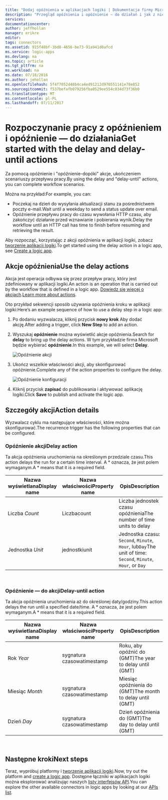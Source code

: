 ```yaml
---
title: "Dodaj opóźnienia w aplikacjach logiki | Dokumentacja firmy Microsoft"
description: "Przegląd opóźnienia i opóźnienie — do działań i jak z nich korzystać z aplikacji logiki platformy Azure."
services: 
documentationcenter: 
author: jeffhollan
manager: erikre
editor: 
tags: connectors
ms.assetid: 915f48bf-3bd8-4656-be73-91a941d0afcd
ms.service: logic-apps
ms.devlang: na
ms.topic: article
ms.tgt_pltfrm: na
ms.workload: na
ms.date: 07/18/2016
ms.author: jehollan
ms.openlocfilehash: 5f4f7052d48b4ca4ed91212d970551141e78e852
ms.sourcegitcommit: f537befafb079256fba0529ee554c034d73f36b0
ms.translationtype: MT
ms.contentlocale: pl-PL
ms.lasthandoff: 07/11/2017
---
```

# <a name="get-started-with-the-delay-and-delay-until-actions"></a><span data-ttu-id="a6a9f-103">Rozpoczynanie pracy z opóźnieniem i opóźnienie — do działania</span><span class="sxs-lookup"><span data-stu-id="a6a9f-103">Get started with the delay and delay-until actions</span></span>
<span data-ttu-id="a6a9f-104">Za pomocą opóźnienie i "opóźnienie-dopóki" akcje, ukończeniem scenariuszy przepływu pracy.</span><span class="sxs-lookup"><span data-stu-id="a6a9f-104">By using the delay and "delay-until" actions, you can complete workflow scenarios.</span></span>

<span data-ttu-id="a6a9f-105">Można na przykład:</span><span class="sxs-lookup"><span data-stu-id="a6a9f-105">For example, you can:</span></span>

* <span data-ttu-id="a6a9f-106">Poczekaj na dzień do wysyłania aktualizacji stanu za pośrednictwem poczty e-mail.</span><span class="sxs-lookup"><span data-stu-id="a6a9f-106">Wait until a weekday to send a status update over email.</span></span>
* <span data-ttu-id="a6a9f-107">Opóźnienie przepływu pracy do czasu wywołania HTTP czasu, aby zakończyć działanie przed wznawianie i pobierania wynik.</span><span class="sxs-lookup"><span data-stu-id="a6a9f-107">Delay the workflow until an HTTP call has time to finish before resuming and retrieving the result.</span></span>

<span data-ttu-id="a6a9f-108">Aby rozpocząć, korzystając z akcji opóźnienia w aplikacji logiki, zobacz [tworzenie aplikacji logiki](../logic-apps/logic-apps-create-a-logic-app.md).</span><span class="sxs-lookup"><span data-stu-id="a6a9f-108">To get started using the delay action in a logic app, see [Create a logic app](../logic-apps/logic-apps-create-a-logic-app.md).</span></span>

## <a name="use-the-delay-actions"></a><span data-ttu-id="a6a9f-109">Akcje opóźnienia</span><span class="sxs-lookup"><span data-stu-id="a6a9f-109">Use the delay actions</span></span>
<span data-ttu-id="a6a9f-110">Akcja jest operacja odbywa się przez przepływ pracy, który jest zdefiniowany w aplikacji logiki.</span><span class="sxs-lookup"><span data-stu-id="a6a9f-110">An action is an operation that is carried out by the workflow that is defined in a logic app.</span></span> <span data-ttu-id="a6a9f-111">[Dowiedz się więcej o akcjach](connectors-overview.md).</span><span class="sxs-lookup"><span data-stu-id="a6a9f-111">[Learn more about actions](connectors-overview.md).</span></span>

<span data-ttu-id="a6a9f-112">Oto przykład sekwencji sposób używania opóźnienia kroku w aplikacji logiki:</span><span class="sxs-lookup"><span data-stu-id="a6a9f-112">Here’s an example sequence of how to use a delay step in a logic app:</span></span>

1. <span data-ttu-id="a6a9f-113">Po dodaniu wyzwalacza, kliknij przycisk **nowy krok** Aby dodać akcję.</span><span class="sxs-lookup"><span data-stu-id="a6a9f-113">After adding a trigger, click **New Step** to add an action.</span></span>
2. <span data-ttu-id="a6a9f-114">Wyszukaj **opóźnienie** można wyświetlić akcje opóźnienia.</span><span class="sxs-lookup"><span data-stu-id="a6a9f-114">Search for **delay** to bring up the delay actions.</span></span> <span data-ttu-id="a6a9f-115">W tym przykładzie firma Microsoft będzie wybierać **opóźnienie**.</span><span class="sxs-lookup"><span data-stu-id="a6a9f-115">In this example, we will select **Delay**.</span></span>
   
    ![Opóźnienie akcji](./media/connectors-native-delay/using-action-1.png)
3. <span data-ttu-id="a6a9f-117">Ukończ wszelkie właściwości akcji, aby skonfigurować opóźnienie.</span><span class="sxs-lookup"><span data-stu-id="a6a9f-117">Complete any of the action properties to configure the delay.</span></span>
   
    ![Opóźnienie konfiguracji](./media/connectors-native-delay/using-action-2.png)
4. <span data-ttu-id="a6a9f-119">Kliknij przycisk **zapisać** do publikowania i aktywować aplikację logiki.</span><span class="sxs-lookup"><span data-stu-id="a6a9f-119">Click **Save** to publish and activate the logic app.</span></span>

## <a name="action-details"></a><span data-ttu-id="a6a9f-120">Szczegóły akcji</span><span class="sxs-lookup"><span data-stu-id="a6a9f-120">Action details</span></span>
<span data-ttu-id="a6a9f-121">Wyzwalacz cyklu ma następujące właściwości, które można skonfigurować.</span><span class="sxs-lookup"><span data-stu-id="a6a9f-121">The recurrence trigger has the following properties that can be configured.</span></span>

### <a name="delay-action"></a><span data-ttu-id="a6a9f-122">Opóźnienie akcji</span><span class="sxs-lookup"><span data-stu-id="a6a9f-122">Delay action</span></span>
<span data-ttu-id="a6a9f-123">Ta akcja opóźnienia uruchomienia na określonym przedziale czasu.</span><span class="sxs-lookup"><span data-stu-id="a6a9f-123">This action delays the run for a certain time interval.</span></span>
<span data-ttu-id="a6a9f-124">A * oznacza, że jest polem wymaganym.</span><span class="sxs-lookup"><span data-stu-id="a6a9f-124">A * means that it is a required field.</span></span>

| <span data-ttu-id="a6a9f-125">Nazwa wyświetlana</span><span class="sxs-lookup"><span data-stu-id="a6a9f-125">Display name</span></span> | <span data-ttu-id="a6a9f-126">Nazwa właściwości</span><span class="sxs-lookup"><span data-stu-id="a6a9f-126">Property name</span></span> | <span data-ttu-id="a6a9f-127">Opis</span><span class="sxs-lookup"><span data-stu-id="a6a9f-127">Description</span></span> |
| --- | --- | --- |
| <span data-ttu-id="a6a9f-128">Liczba *</span><span class="sxs-lookup"><span data-stu-id="a6a9f-128">Count*</span></span> |<span data-ttu-id="a6a9f-129">Liczba</span><span class="sxs-lookup"><span data-stu-id="a6a9f-129">count</span></span> |<span data-ttu-id="a6a9f-130">Liczba jednostek czasu opóźnienia</span><span class="sxs-lookup"><span data-stu-id="a6a9f-130">The number of time units to delay</span></span> |
| <span data-ttu-id="a6a9f-131">Jednostka *</span><span class="sxs-lookup"><span data-stu-id="a6a9f-131">Unit*</span></span> |<span data-ttu-id="a6a9f-132">jednostki</span><span class="sxs-lookup"><span data-stu-id="a6a9f-132">unit</span></span> |<span data-ttu-id="a6a9f-133">Jednostka czasu: `Second`, `Minute`, `Hour`, lub`Day`</span><span class="sxs-lookup"><span data-stu-id="a6a9f-133">The unit of time: `Second`, `Minute`, `Hour`, or `Day`</span></span> |

<br>

### <a name="delay-until-action"></a><span data-ttu-id="a6a9f-134">Opóźnienie — do akcji</span><span class="sxs-lookup"><span data-stu-id="a6a9f-134">Delay-until action</span></span>
<span data-ttu-id="a6a9f-135">Ta akcja opóźnienia uruchomienia aż do określonej daty/godziny.</span><span class="sxs-lookup"><span data-stu-id="a6a9f-135">This action delays the run until a specified date/time.</span></span>
<span data-ttu-id="a6a9f-136">A * oznacza, że jest polem wymaganym.</span><span class="sxs-lookup"><span data-stu-id="a6a9f-136">A * means that it is a required field.</span></span>

| <span data-ttu-id="a6a9f-137">Nazwa wyświetlana</span><span class="sxs-lookup"><span data-stu-id="a6a9f-137">Display name</span></span> | <span data-ttu-id="a6a9f-138">Nazwa właściwości</span><span class="sxs-lookup"><span data-stu-id="a6a9f-138">Property name</span></span> | <span data-ttu-id="a6a9f-139">Opis</span><span class="sxs-lookup"><span data-stu-id="a6a9f-139">Description</span></span> |
| --- | --- | --- |
| <span data-ttu-id="a6a9f-140">Rok *</span><span class="sxs-lookup"><span data-stu-id="a6a9f-140">Year*</span></span> |<span data-ttu-id="a6a9f-141">sygnatura czasowa</span><span class="sxs-lookup"><span data-stu-id="a6a9f-141">timestamp</span></span> |<span data-ttu-id="a6a9f-142">Roku, aby opóźnić do (GMT)</span><span class="sxs-lookup"><span data-stu-id="a6a9f-142">The year to delay until (GMT)</span></span> |
| <span data-ttu-id="a6a9f-143">Miesiąc *</span><span class="sxs-lookup"><span data-stu-id="a6a9f-143">Month*</span></span> |<span data-ttu-id="a6a9f-144">sygnatura czasowa</span><span class="sxs-lookup"><span data-stu-id="a6a9f-144">timestamp</span></span> |<span data-ttu-id="a6a9f-145">Miesiąc opóźnienia do (GMT)</span><span class="sxs-lookup"><span data-stu-id="a6a9f-145">The month to delay until (GMT)</span></span> |
| <span data-ttu-id="a6a9f-146">Dzień *</span><span class="sxs-lookup"><span data-stu-id="a6a9f-146">Day*</span></span> |<span data-ttu-id="a6a9f-147">sygnatura czasowa</span><span class="sxs-lookup"><span data-stu-id="a6a9f-147">timestamp</span></span> |<span data-ttu-id="a6a9f-148">Dzień opóźnienia do (GMT)</span><span class="sxs-lookup"><span data-stu-id="a6a9f-148">The day to delay until (GMT)</span></span> |

<br>

## <a name="next-steps"></a><span data-ttu-id="a6a9f-149">Następne kroki</span><span class="sxs-lookup"><span data-stu-id="a6a9f-149">Next steps</span></span>
<span data-ttu-id="a6a9f-150">Teraz, wypróbuj platformy i [tworzenie aplikacji logiki](../logic-apps/logic-apps-create-a-logic-app.md).</span><span class="sxs-lookup"><span data-stu-id="a6a9f-150">Now, try out the platform and [create a logic app](../logic-apps/logic-apps-create-a-logic-app.md).</span></span> <span data-ttu-id="a6a9f-151">Dostępne łączniki w aplikacjach logiki można eksplorować analizując naszych [listy interfejsów API](apis-list.md).</span><span class="sxs-lookup"><span data-stu-id="a6a9f-151">You can explore the other available connectors in logic apps by looking at our [APIs list](apis-list.md).</span></span>

